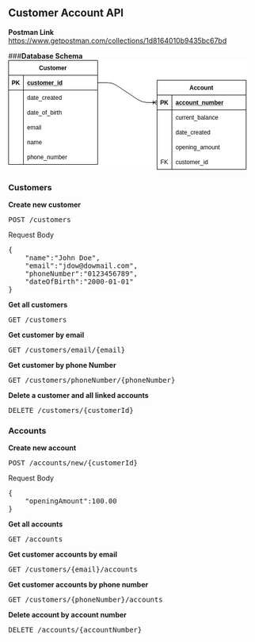 ## **Customer Account API**
**Postman Link**
https://www.getpostman.com/collections/1d8164010b9435bc67bd

###**Database Schema**
![image of schema](https://github.com/yeboah326/customer_api/blob/main/schema.png?raw=true)
### **Customers**
**Create new customer**
<pre>POST /customers</pre>
Request Body
<pre>
{
    "name":"John Doe",
    "email":"jdow@dowmail.com",
    "phoneNumber":"0123456789",
    "dateOfBirth":"2000-01-01"
}</pre>

**Get all customers**
<pre>GET /customers</pre>

**Get customer by email**
<pre>GET /customers/email/{email}</pre>

**Get customer by phone Number**
<pre>GET /customers/phoneNumber/{phoneNumber}</pre>

**Delete a customer and all linked accounts**
<pre>DELETE /customers/{customerId}</pre>

### **Accounts**
**Create new account**
<pre>POST /accounts/new/{customerId}</pre>
Request Body
<pre>
{
    "openingAmount":100.00
}
</pre>

**Get all accounts**
<pre>GET /accounts</pre>

**Get customer accounts by email**
<pre>GET /customers/{email}/accounts</pre>

**Get customer accounts by phone number**
<pre>GET /customers/{phoneNumber}/accounts</pre>

**Delete account by account number**
<pre>DELETE /accounts/{accountNumber}</pre>
